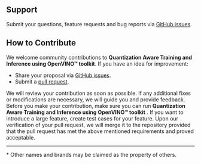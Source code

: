 ## Support

Submit your questions, feature requests and bug reports via [GitHub issues](https://github.com/intel/nlp-training-and-inference-openvino/issues).

## How to Contribute

We welcome community contributions to **Quantization Aware Training and Inference using OpenVINO™ toolkit**. If you have an idea for improvement:

* Share your proposal via [GitHub issues](https://github.com/intel/nlp-training-and-inference-openvino/issues).
* Submit a [pull request](https://github.com/intel/nlp-training-and-inference-openvino/pulls).

We will review your contribution as soon as possible. If any additional fixes or modifications are necessary, we will guide you and provide feedback. Before you make your contribution, make sure you can run **Quantization Aware Training and Inference using OpenVINO™ toolkit** . If you want to introduce a large feature, create test cases for your feature. Upon our verification of your pull request, we will merge it to the repository provided that the pull request has met the above mentioned requirements and proved acceptable.

---
\* Other names and brands may be claimed as the property of others.